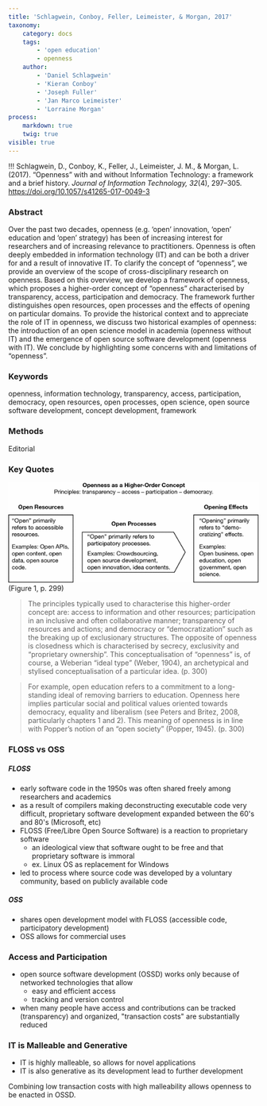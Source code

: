 ```yaml
---
title: 'Schlagwein, Conboy, Feller, Leimeister, & Morgan, 2017'
taxonomy:
    category: docs
    tags:
        - 'open education'
        - openness
    author:
        - 'Daniel Schlagwein'
        - 'Kieran Conboy'
        - 'Joseph Fuller'
        - 'Jan Marco Leimeister'
        - 'Lorraine Morgan'
process:
    markdown: true
    twig: true
visible: true
---
```


!!! Schlagwein, D., Conboy, K., Feller, J., Leimeister, J. M., & Morgan, L. (2017). “Openness” with and without Information Technology: a framework and a brief history. *Journal of Information Technology, 32*(4), 297–305. https://doi.org/10.1057/s41265-017-0049-3





### Abstract

Over the past two decades, openness (e.g. ‘open’ innovation, ‘open’ education and ‘open’ strategy) has been of increasing interest for researchers and of increasing relevance to practitioners. Openness is often deeply embedded in information technology (IT) and can be both a driver for and a result of innovative IT. To clarify the concept of “openness”, we provide an overview of the scope of cross-disciplinary research on openness. Based on this overview, we develop a framework of openness, which proposes a higher-order concept of “openness” characterised by transparency, access, participation and democracy. The framework further distinguishes open resources, open processes and the effects of opening on particular domains. To provide the historical context and to appreciate the role of IT in openness, we discuss two historical examples of openness: the introduction of an open science model in academia (openness without IT) and the emergence of open source software development (openness with IT). We conclude by highlighting some concerns with and limitations of “openness”.

### Keywords
openness, information technology, transparency, access, participation, democracy, open resources, open processes, open science, open source software development, concept development, framework


### Methods

Editorial

### Key Quotes

![](framework-for-openness.gif) (Figure 1, p. 299)

> The principles typically used to characterise this higher-order concept are: access to information and other resources; participation in an inclusive and often collaborative manner; transparency of resources and actions; and democracy or “democratization” such as the breaking up of exclusionary structures. The opposite of openness is closedness which is characterised by secrecy, exclusivity and “proprietary ownership”. This conceptualisation of “openness” is, of course, a Weberian “ideal type” (Weber, 1904), an archetypical and stylised conceptualisation of a particular idea. (p. 300)

> For example, open education refers to a commitment to a long-standing ideal of removing barriers to education. Openness here implies particular social and political values oriented towards democracy, equality and liberalism (see Peters and Britez, 2008, particularly chapters 1 and 2). This meaning of openness is in line with Popper’s notion of an “open society” (Popper, 1945). (p. 300)

### FLOSS vs OSS

##### FLOSS

- early software code in the 1950s was often shared freely among researchers and academics
- as a result of compilers making deconstructing executable code very difficult, proprietary software development expanded between the  60's and 80's (Microsoft, etc)
- FLOSS (Free/Libre Open Source Software) is a reaction to proprietary software
  - an ideological view that software ought to be free and that proprietary software is immoral
  - ex. Linux OS as replacement for Windows
- led to process where source code was developed by a voluntary community, based on publicly available code

##### OSS

- shares open development model with FLOSS (accessible code, participatory development)
- OSS allows for commercial uses

### Access and Participation

- open source software development (OSSD) works only because of networked technologies that allow
  - easy and efficient access
  - tracking and version control
- when many people have access and contributions can be tracked (transparency) and organized, "transaction costs" are substantially reduced

### IT is Malleable and Generative

- IT is highly malleable, so allows for novel applications
- IT is also generative as its development lead to further development

Combining low transaction costs with high malleability allows openness to be enacted in OSSD.
